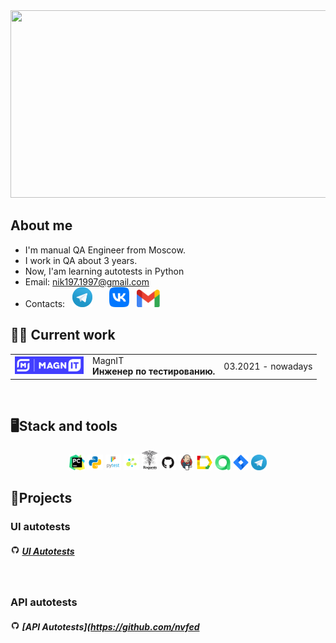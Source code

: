 <div align="center">
<img src=https://github.com/nvfedo/nvfedo/blob/main/resources/gif/hello-there-obi-wan-kenobi.gif width="700" height="300"/>
</div>


## About me
- I'm manual QA Engineer from Moscow.
- I work in QA about 3 years.
- Now, I'am learning autotests in Python
- Email: nik197.1997@gmail.com
- Contacts:
&#8287;
<a href="https://t.me/nvfedo"><img width="32px" alt="Telegram" title="Telegram" src="resources/social_networks_logo/telegram.png"/></a>
  &#8287;&#8287;&#8287;&#8287;&#8287;
  <a href="https://vk.com/nvfedo"><img width="32px" alt="VK" title="VK" src="resources/social_networks_logo/vk.png"/></a>
  &#8287;
  <a href="https://mail.google.com/mail/u/0/#inbox?compose=DmwnWsCPbsFNwnWhfllgNzBhxfvbFxkGtTdLbLGFDGDswNgPNCMqHgvNgkjRMvPBhDmCFkpxtmMl"><img width="37px" alt="Send me Email" title="Gmail" src="resources/social_networks_logo/gmail.png"/></a>
  
## :technologist: Current work
 <table style="width=100%"  cellspacing="0" cellpadding="5">
	<tr>
        <td align="center">
            <a href="https://www.magnit.tech/" target="_blank" rel="noopener noreferrer"><img style="width:110px" src="resources/work_logo/magnit-tech.png"></a>
        </td>
        <td >
            MagnIT
         <br><b>Инженер по тестированию.</b>
        </td>
        <td>03.2021 - nowadays </td>
    </tr>
</table>


<!--Stack and tools-->
&#8287;&#8287;&#8287;&#8287;&#8287;
## :desktop_computer:Stack and tools
<p  align="center">
  <code><img width="5%" title="Pycharm" src="resources/stack_logo/pycharm.png"></code>
  <code><img width="5%" title="Python" src="resources/stack_logo/python.png"></code>
  <code><img width="5%" title="Pytest" src="resources/stack_logo/pytest.png"></code>
  <code><img width="5%" title="Selene" src="resources/stack_logo/selene.png"></code>
  <code><img width="5%" title="Requests" src="resources/stack_logo/requests.png"></code>
  <code><img width="5%" title="GitHub" src="resources/stack_logo/github.png"></code>
  <code><img width="5%" title="Jenkins" src="resources/stack_logo/jenkins.png"></code>
  <code><img width="5%" title="Allure Report" src="resources/stack_logo/allure_report.png"></code>
  <code><img width="5%" title="Allure TestOps" src="resources/stack_logo/allure_testops.png"></code>
  <code><img width="5%" title="Jira" src="resources/stack_logo/jira.png"></code>
  <code><img width="5%" title="Telegram" src="resources/social_networks_logo/telegram.png"></code>
</p>
  
  
<!--Projects-->

## :floppy_disk:Projects
### UI autotests
##### <img width="3%" title="GitHub" src="resources/stack_logo/github.png"> [UI Autotests](https://github.com/nvfedo)

&#8287;&#8287;&#8287;&#8287;&#8287;
### API autotests
##### <img width="3%" title="GitHub" src="resources/stack_logo/github.png"> [API Autotests](https://github.com/nvfed
